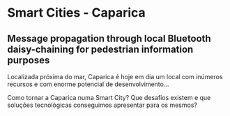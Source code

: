 # Smart Cities - Caparica
## Message propagation through local Bluetooth daisy-chaining for pedestrian information purposes



Localizada próxima do mar, Caparica é hoje em dia um local com inúmeros recursos e com enorme potencial de desenvolvimento...

Como tornar a Caparica numa Smart City? Que desafios existem e que soluções tecnológicas conseguimos apresentar para os mesmos?
